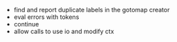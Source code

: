 * find and report duplicate labels in the gotomap creator
* eval errors with tokens
* continue
* allow calls to use io and modify ctx
